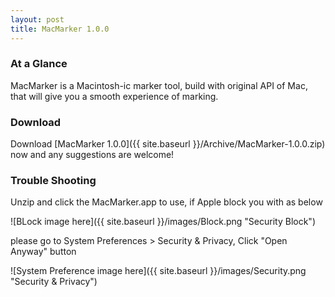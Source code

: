 ```yaml
---
layout: post
title: MacMarker 1.0.0
---
```


### At a Glance

MacMarker is a Macintosh-ic marker tool, build with original API of Mac, that will give you a smooth experience of marking. 

### Download

Download [MacMarker 1.0.0]({{ site.baseurl }}/Archive/MacMarker-1.0.0.zip) now and any suggestions are welcome!

### Trouble Shooting

Unzip and click the MacMarker.app to use, if Apple block you with as below

![BLock image here]({{ site.baseurl }}/images/Block.png "Security Block")

please go to System Preferences > Security & Privacy, Click "Open Anyway" button

![System Preference image here]({{ site.baseurl }}/images/Security.png "Security & Privacy")
